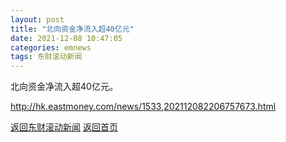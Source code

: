 ```yaml
---
layout: post
title: "北向资金净流入超40亿元"
date: 2021-12-08 10:47:05
categories: emnews
tags: 东财滚动新闻
---
```


北向资金净流入超40亿元。

<http://hk.eastmoney.com/news/1533,202112082206757673.html>

[返回东财滚动新闻](//finews.zning.me/emnews/)
[返回首页](//finews.zning.me/)